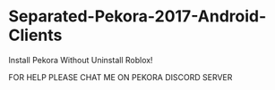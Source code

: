 # Separated-Pekora-2017-Android-Clients
Install Pekora Without Uninstall Roblox!

FOR HELP PLEASE CHAT ME ON PEKORA DISCORD SERVER